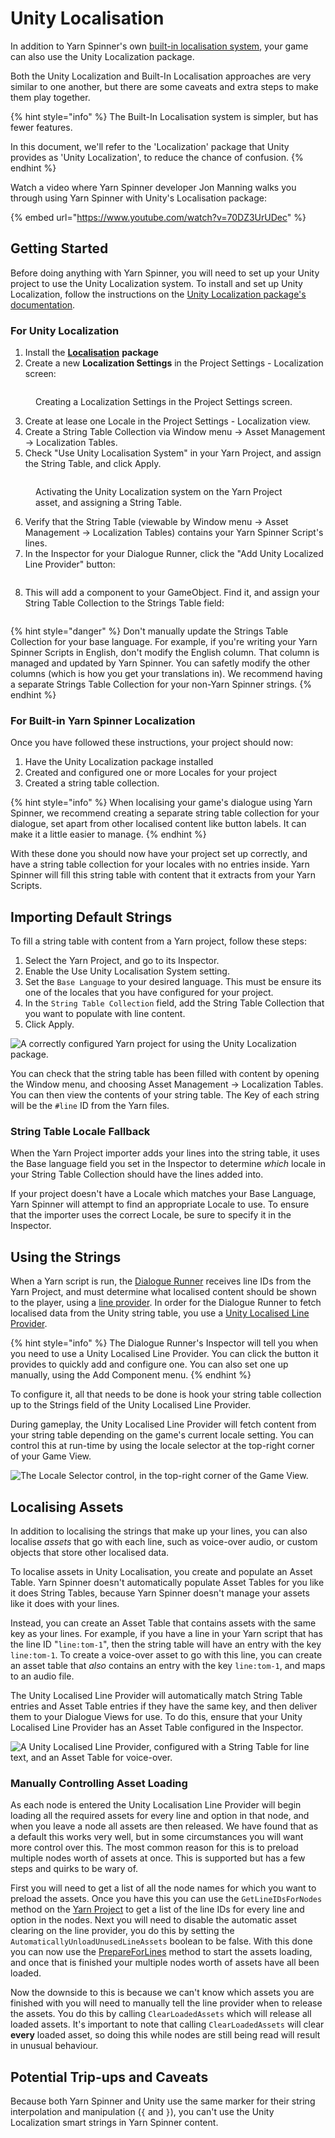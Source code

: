 # Unity Localisation

In addition to Yarn Spinner's own [built-in localisation system](inbuilt-localisation.md), your game can also use the Unity Localization package.

Both the Unity Localization and Built-In Localisation approaches are very similar to one another, but there are some caveats and extra steps to make them play together.

{% hint style="info" %}
The Built-In Localisation system is simpler, but has fewer features.

In this document, we'll refer to the 'Localization' package that Unity provides as 'Unity Localization', to reduce the chance of confusion.
{% endhint %}

Watch a video where Yarn Spinner developer Jon Manning walks you through using Yarn Spinner with Unity's Localisation package:

{% embed url="https://www.youtube.com/watch?v=70DZ3UrUDec" %}

## Getting Started

Before doing anything with Yarn Spinner, you will need to set up your Unity project to use the Unity Localization system. To install and set up Unity Localization, follow the instructions on the [Unity Localization package's documentation](https://docs.unity3d.com/Packages/com.unity.localization@1.0/manual/index.html).



### For Unity Localization

1. Install the [**Localisation**](https://docs.unity3d.com/Packages/com.unity.localization@1.5/manual/index.html) **package**
2. Create a new **Localization Settings** in the Project Settings - Localization screen:

<figure><img src="../../.gitbook/assets/Screenshot 2025-05-15 at 2.08.33 pm.png" alt=""><figcaption><p>Creating a Localization Settings in the Project Settings screen.</p></figcaption></figure>

3. Create at lease one Locale in the Project Settings - Localization view.
4. Create a String Table Collection via Window menu -> Asset Management -> Localization Tables.
5. Check "Use Unity Localisation System" in your Yarn Project, and assign the String Table, and click Apply.

<figure><img src="../../.gitbook/assets/Screenshot 2025-05-15 at 2.12.45 pm.png" alt=""><figcaption><p>Activating the Unity Localization system on the Yarn Project asset, and assigning a String Table.</p></figcaption></figure>

6. Verify that the String Table (viewable by Window menu -> Asset Management -> Localization Tables) contains your Yarn Spinner Script's lines.
7. In the Inspector for your Dialogue Runner, click the "Add Unity Localized Line Provider" button:

<figure><img src="../../.gitbook/assets/Screenshot 2025-05-15 at 2.14.27 pm.png" alt=""><figcaption></figcaption></figure>

8. This will add a component to your GameObject. Find it, and assign your String Table Collection to the Strings Table field:

<figure><img src="../../.gitbook/assets/Screenshot 2025-05-15 at 2.16.32 pm.png" alt=""><figcaption></figcaption></figure>

{% hint style="danger" %}
Don't manually update the Strings Table Collection for your base language. For example, if you're writing your Yarn Spinner Scripts in English, don't modify the English column. That column is managed and updated by Yarn Spinner. You can safetly modify the other columns (which is how you get your translations in). We recommend having a separate Strings Table Collection for your non-Yarn Spinner strings.
{% endhint %}

### For Built-in Yarn Spinner Localization

Once you have followed these instructions, your project should now:

1. Have the Unity Localization package installed
2. Created and configured one or more Locales for your project
3. Created a string table collection.

{% hint style="info" %}
When localising your game's dialogue using Yarn Spinner, we recommend creating a separate string table collection for your dialogue, set apart from other localised content like button labels. It can make it a little easier to manage.
{% endhint %}

With these done you should now have your project set up correctly, and have a string table collection for your locales with no entries inside. Yarn Spinner will fill this string table with content that it extracts from your Yarn Scripts.

## Importing Default Strings

To fill a string table with content from a Yarn project, follow these steps:

1. Select the Yarn Project, and go to its Inspector.
2. Enable the Use Unity Localisation System setting.
3. Set the `Base Language` to your desired language. This must be ensure its one of the locales that you have configured for your project.
4. In the `String Table Collection` field, add the String Table Collection that you want to populate with line content.
5. Click Apply.

![A correctly configured Yarn project for using the Unity Localization package.](../../.gitbook/assets/yarn-proj-configured-unity-localisation.png)

You can check that the string table has been filled with content by opening the Window menu, and choosing Asset Management -> Localization Tables. You can then view the contents of your string table. The Key of each string will be the `#line` ID from the Yarn files.

### String Table Locale Fallback

When the Yarn Project importer adds your lines into the string table, it uses the Base language field you set in the Inspector to determine _which_ locale in your String Table Collection should have the lines added into.

If your project doesn't have a Locale which matches your Base Language, Yarn Spinner will attempt to find an appropriate Locale to use. To ensure that the importer uses the correct Locale, be sure to specify it in the Inspector.

## Using the Strings

When a Yarn script is run, the [Dialogue Runner](../components/dialogue-runner.md) receives line IDs from the Yarn Project, and must determine what localised content should be shown to the player, using a [line provider](../components/line-provider/). In order for the Dialogue Runner to fetch localised data from the Unity string table, you use a [Unity Localised Line Provider](../components/line-provider/unity-localised-line-provider.md).

{% hint style="info" %}
The Dialogue Runner's Inspector will tell you when you need to use a Unity Localised Line Provider. You can click the button it provides to quickly add and configure one. You can also set one up manually, using the Add Component menu.
{% endhint %}

To configure it, all that needs to be done is hook your string table collection up to the Strings field of the Unity Localised Line Provider.

During gameplay, the Unity Localised Line Provider will fetch content from your string table depending on the game's current locale setting. You can control this at run-time by using the locale selector at the top-right corner of your Game View.

![The Locale Selector control, in the top-right corner of the Game View.](../../.gitbook/assets/unity-locale-selector.png)

## Localising Assets

In addition to localising the strings that make up your lines, you can also localise _assets_ that go with each line, such as voice-over audio, or custom objects that store other localised data.

To localise assets in Unity Localisation, you create and populate an Asset Table. Yarn Spinner doesn't automatically populate Asset Tables for you like it does String Tables, because Yarn Spinner doesn't manage your assets like it does with your lines.

Instead, you can create an Asset Table that contains assets with the same key as your lines. For example, if you have a line in your Yarn script that has the line ID "`line:tom-1`", then the string table will have an entry with the key `line:tom-1`. To create a voice-over asset to go with this line, you can create an asset table that _also_ contains an entry with the key `line:tom-1`, and maps to an audio file.

The Unity Localised Line Provider will automatically match String Table entries and Asset Table entries if they have the same key, and then deliver them to your Dialogue Views for use. To do this, ensure that your Unity Localised Line Provider has an Asset Table configured in the Inspector.

![A Unity Localised Line Provider, configured with a String Table for line text, and an Asset Table for voice-over.](../../.gitbook/assets/yarn-unity-localised-line-provider.png)

### Manually Controlling Asset Loading

As each node is entered the Unity Localisation Line Provider will begin loading all the required assets for every line and option in that node, and when you leave a node all assets are then released. We have found that as a default this works very well, but in some circumstances you will want more control over this. The most common reason for this is to preload multiple nodes worth of assets at once. This is supported but has a few steps and quirks to be wary of.

First you will need to get a list of all the node names for which you want to preload the assets. Once you have this you can use the `GetLineIDsForNodes` method on the [Yarn Project](broken-reference) to get a list of the line IDs for every line and option in the nodes. Next you will need to disable the automatic asset clearing on the line provider, you do this by setting the `AutomaticallyUnloadUnusedLineAssets` boolean to be false. With this done you can now use the [PrepareForLines](broken-reference) method to start the assets loading, and once that is finished your multiple nodes worth of assets have all been loaded.

Now the downside to this is because we can't know which assets you are finished with you will need to manually tell the line provider when to release the assets. You do this by calling `ClearLoadedAssets` which will release all loaded assets. It's important to note that calling `ClearLoadedAssets` will clear **every** loaded asset, so doing this while nodes are still being read will result in unusual behaviour.

## Potential Trip-ups and Caveats

Because both Yarn Spinner and Unity use the same marker for their string interpolation and manipulation (`{` and `}`), you can't use the Unity Localization smart strings in Yarn Spinner content.
